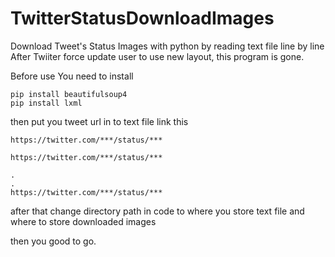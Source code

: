 # TwitterStatusDownloadImages
Download Tweet's Status Images with python by reading text file line by line
After Twiiter force update user to use new layout, this program is gone.

Before use
You need to install

	pip install beautifulsoup4
	pip install lxml

then put you tweet url in to text file
link this

	https://twitter.com/***/status/***
	
	https://twitter.com/***/status/***
	
	.
	.
	https://twitter.com/***/status/***
	
	
after that change directory path in code to where you store text file and where to store downloaded images

then you good to go.
